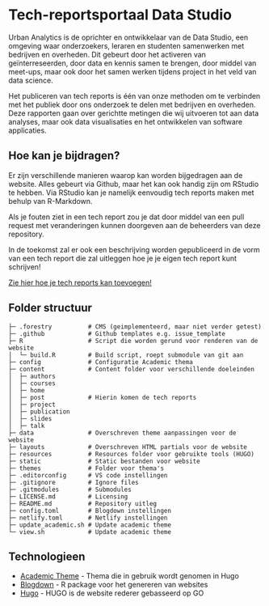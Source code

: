# Tech-reportsportaal Data Studio

Urban Analytics is de oprichter en ontwikkelaar van de Data Studio, een omgeving waar onderzoekers, leraren en studenten samenwerken met bedrijven en overheden. Dit gebeurt door het activeren van geïnterreseerden, door data en kennis samen te brengen, door middel van meet-ups, maar ook door het samen werken tijdens project in het veld van data science.

Het publiceren van tech reports is één van onze methoden om te verbinden met het publiek door ons onderzoek te delen met bedrijven en overheden. Deze rapporten gaan over gerichtte metingen die wij uitvoeren tot aan data analyses, maar ook data visualisaties en het ontwikkelen van software applicaties. 

## Hoe kan je bijdragen?
Er zijn verschillende manieren waarop kan worden bijgedragen aan de website. Alles gebeurt via Github, maar het kan ook handig zijn om RStudio te hebben. Via RStudio kan je namelijk eenvoudig tech reports maken met behulp van R-Markdown.

Als je fouten ziet in een tech report zou je dat door middel van een pull request met veranderingen kunnen doorgeven aan de beheerders van deze repository.

In de toekomst zal er ook een beschrijving worden gepubliceerd in de vorm van een tech report die zal uitleggen hoe je je eigen tech report kunt schrijven!

[Zie hier hoe je tech reports kan toevoegen!](https://github.com/DataStudioHvA/blog_tech_reports/tree/master/content/post)

## Folder structuur
    ├─ .forestry          # CMS (geimplementeerd, maar niet verder getest)
    ├─ .github            # Github templates e.g. issue_template
    ├─ R                  # Script die worden gerund voor renderen van de website
    │  └─ build.R         # Build script, roept submodule van git aan
    ├─ config             # Configuratie Academic thema
    ├─ content            # Content folder voor verschillende doeleinden
    │  ├─ authors
    │  ├─ courses
    │  ├─ home
    │  ├─ post            # Hierin komen de tech reports
    │  ├─ project
    │  ├─ publication
    │  ├─ slides
    │  ├─ talk
    ├─ data               # Overschreven theme aanpassingen voor de website 
    ├─ layouts            # Overschreven HTML partials voor de website
    ├─ resources          # Resources folder voor gebruikte tools (HUGO)
    ├─ static             # Static bestanden voor website
    ├─ themes             # Folder voor thema's
    ├─ .editorconfig      # VS code instellingen
    ├─ .gitignore         # Ignore files
    ├─ .gitmodules        # Submodules
    ├─ LICENSE.md         # Licensing
    ├─ README.md          # Repository uitleg
    ├─ config.toml        # Blogdown instellingen
    ├─ netlify.toml       # Netlify instellingen
    ├─ update_academic.sh # Update academic theme
    └─ view.sh            # Update academic theme


## Technologieen
- [Academic Theme](https://themes.gohugo.io/academic/) - Thema die in gebruik wordt genomen in Hugo
- [Blogdown](https://github.com/rstudio/blogdown) - R package voor het genereren van websites
- [Hugo](https://github.com/gohugoio/hugo) - HUGO is de website rederer gebasseerd op GO
